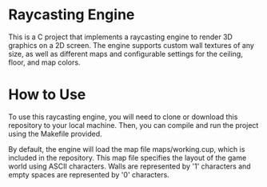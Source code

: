 # Raycasting Engine
This is a C project that implements a raycasting engine to render 3D graphics on a 2D screen. 
The engine supports custom wall textures of any size, as well as different maps and configurable settings for the ceiling, floor, and map colors.

# How to Use
To use this raycasting engine, you will need to clone or download this repository to your local machine. 
Then, you can compile and run the project using the Makefile provided.

By default, the engine will load the map file maps/working.cup, which is included in the repository.
This map file specifies the layout of the game world using ASCII characters.
Walls are represented by '1' characters and empty spaces are represented by '0' characters.
